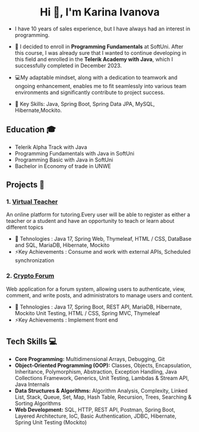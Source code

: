 <h1 align="center">Hi 👋, I'm Karina Ivanova </h1>

- I have 10 years of sales experience, but I have always had an interest in programming.
- 🌱 I decided to enroll in **Programming Fundamentals**  at SoftUni. After this course, I was already sure that I wanted to continue developing in this field and enrolled in the **Telerik Academy with Java**, which I successfully completed in December 2023.

- 💻My adaptable mindset, along with a dedication to teamwork and ongoing enhancement, enables me to fit seamlessly into various team environments and significantly contribute to project success.

- 🔧 Key Skills: Java, Spring Boot, Spring Data JPA, MySQL, Hibernate,Mockito.
## Education 🎓
- Telerik Alpha Track with Java
- Programming Fundamentals with Java in SoftUni
- Programming Basic with Java in SoftUni
- Bachelor in Economy of trade in UNWE

## Projects 🚀
 ### 1. [Virtual Teacher](https://github.com/FinalProjectTeam06/VirtualTeacher)
An online platform for tutoring.Every user will be able to register as either a teacher or a student and have an opportunity to teach or learn about different topics

- 🔧 Tehnologies : Java 17, Spring Web, Thymeleaf, HTML / CSS, DataBase and SQL, MariaDB, Hibernate, Mockito
- ⚡Key Achievements :  Consume and work with external APIs,  Scheduled synchronization

### 2. [Crypto Forum](https://github.com/WebProjectForumTeam6/ForumSystem)
Web application for a forum system, allowing users to authenticate, view, comment, and write posts, and administrators to manage users and content.

- 🔧 Tehnologies : Java 17, Spring Boot, REST API, MariaDB, Hibernate, Mockito Unit Testing, HTML / CSS, Spring MVC, Thymeleaf
- ⚡Key Achievements : Implement front end

## Tech Skills 💻
- **Core Programming:** Multidimensional Arrays, Debugging, Git
- **Object-Oriented Programming (OOP):** Classes, Objects, Encapsulation, Inheritance, Polymorphism, Abstraction, Exception Handling, Java Collections Framework, Generics, Unit Testing, Lambdas & Stream API, Java Internals
- **Data Structures & Algorithms:** Algorithm Analysis, Complexity, Linked List, Stack, Queue, Set, Map, Hash Table, Recursion, Trees, Searching & Sorting Algorithms
- **Web Development:** SQL, HTTP, REST API, Postman, Spring Boot, Layered Architecture, IoC, Basic Authentication, JDBC, Hibernate, Spring Unit Testing (Mockito)

